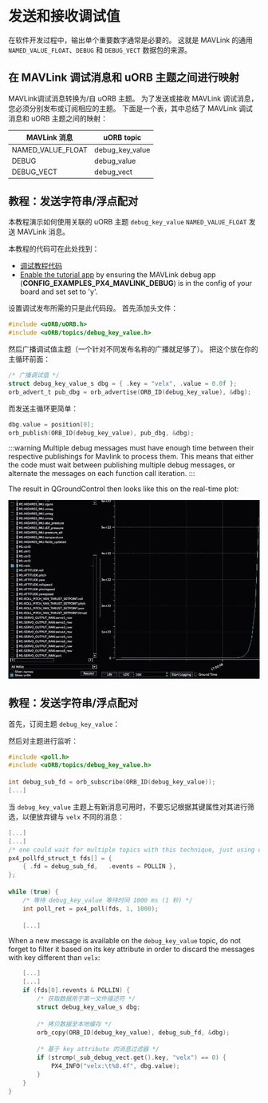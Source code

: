 # 发送和接收调试值

在软件开发过程中，输出单个重要数字通常是必要的。 这就是 MAVLink 的通用 `NAMED_VALUE_FLOAT`、`DEBUG` 和 `DEBUG_VECT` 数据包的来源。

## 在 MAVLink 调试消息和 uORB 主题之间进行映射

MAVLink调试消息转换为/自 uORB 主题。 为了发送或接收 MAVLink 调试消息，您必须分别发布或订阅相应的主题。 下面是一个表，其中总结了 MAVLink 调试消息和 uORB 主题之间的映射：

| MAVLink 消息          | uORB topic        |
| ------------------- | ----------------- |
| NAMED_VALUE_FLOAT | debug_key_value |
| DEBUG               | debug_value       |
| DEBUG_VECT          | debug_vect        |

## 教程：发送字符串/浮点配对

本教程演示如何使用关联的 uORB 主题 `debug_key_value` `NAMED_VALUE_FLOAT` 发送 MAVLink 消息。

本教程的代码可在此处找到：

* [调试教程代码](https://github.com/PX4/PX4-Autopilot/blob/release/1.14/src/examples/px4_mavlink_debug/px4_mavlink_debug.cpp)
* [Enable the tutorial app](https://github.com/PX4/PX4-Autopilot/blob/release/1.14/boards/px4/fmu-v5/default.px4board) by ensuring the MAVLink debug app (**CONFIG_EXAMPLES_PX4_MAVLINK_DEBUG**) is in the config of your board and set set to 'y'.

设置调试发布所需的只是此代码段。 首先添加头文件：

```C
#include <uORB/uORB.h>
#include <uORB/topics/debug_key_value.h>
```

然后广播调试值主题（一个针对不同发布名称的广播就足够了）。 把这个放在你的主循环前面：

```C
/* 广播调试值 */
struct debug_key_value_s dbg = { .key = "velx", .value = 0.0f };
orb_advert_t pub_dbg = orb_advertise(ORB_ID(debug_key_value), &dbg);
```

而发送主循环更简单：

```C
dbg.value = position[0];
orb_publish(ORB_ID(debug_key_value), pub_dbg, &dbg);
```

:::warning
Multiple debug messages must have enough time between their respective publishings for Mavlink to process them. 
This means that either the code must wait between publishing multiple debug messages, or alternate the messages on each function call iteration.
:::

The result in QGroundControl then looks like this on the real-time plot:

![QGC debugvalue plot](../../assets/gcs/qgc-debugval-plot.jpg)


## 教程：发送字符串/浮点配对

首先，订阅主题 `debug_key_value`：

然后对主题进行监听：

```C
#include <poll.h>
#include <uORB/topics/debug_key_value.h>

int debug_sub_fd = orb_subscribe(ORB_ID(debug_key_value));
[...]
```

当 `debug_key_value` 主题上有新消息可用时，不要忘记根据其键属性对其进行筛选，以便放弃键与 `velx` 不同的消息：

```C
[...]
[...]
/* one could wait for multiple topics with this technique, just using one here */
px4_pollfd_struct_t fds[] = {
    { .fd = debug_sub_fd,   .events = POLLIN },
};

while (true) {
    /* 等待 debug_key_value 等待时间 1000 ms (1 秒) */
    int poll_ret = px4_poll(fds, 1, 1000);

    [...]
```

When a new message is available on the `debug_key_value` topic, do not forget to filter it based on its key attribute in order to discard the messages with key different than `velx`:

```C
    [...]
    [...]
    if (fds[0].revents & POLLIN) {
        /* 获取数据用于第一文件描述符 */
        struct debug_key_value_s dbg;

        /* 拷贝数据至本地缓存 */
        orb_copy(ORB_ID(debug_key_value), debug_sub_fd, &dbg);

        /* 基于 key attribute 的消息过滤器 */
        if (strcmp(_sub_debug_vect.get().key, "velx") == 0) {
            PX4_INFO("velx:\t%8.4f", dbg.value);
        }
    }
}

```
